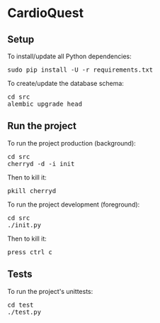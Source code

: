 CardioQuest
===========

Setup
-----
To install/update all Python dependencies:
<pre>
sudo pip install -U -r requirements.txt
</pre>

To create/update the database schema:
<pre>
cd src
alembic upgrade head
</pre>

Run the project
---------------
To run the project production (background):
<pre>
cd src
cherryd -d -i init
</pre>

Then to kill it:
<pre>
pkill cherryd
</pre>

To run the project development (foreground):
<pre>
cd src
./init.py
</pre>

Then to kill it:
<pre>
press ctrl c
</pre>

Tests
-----

To run the project's unittests:
<pre>
cd test
./test.py
</pre>
